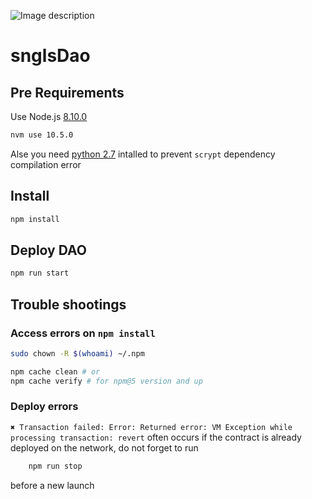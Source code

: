 
![Image description](https://github.com/SingularDTV/snglsDAO-whitepaper/blob/master/images/logo.png?raw=true)
# snglsDao

## Pre Requirements 

Use Node.js [8.10.0](https://itnext.io/nvm-the-easiest-way-to-switch-node-js-environments-on-your-machine-in-a-flash-17babb7d5f1b)
```sh
nvm use 10.5.0
```

Alse you need [python 2.7](https://www.python.org/downloads/) intalled to prevent `scrypt` dependency compilation error

## Install
```sh
npm install
```

## Deploy DAO
```sh
npm run start
```

## Trouble shootings

### Access errors on `npm install`

```sh
sudo chown -R $(whoami) ~/.npm
```

```sh
npm cache clean # or 
npm cache verify # for npm@5 version and up
```

### Deploy errors

`✖ Transaction failed: Error: Returned error: VM Exception while processing transaction: revert` often occurs if the contract is already deployed on the network, do not forget to run 
```sh 
    npm run stop
``` 
before a new launch